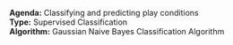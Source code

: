 <b>Agenda:</b> Classifying and predicting play conditions <br/>
<b>Type:</b> Supervised Classification <br/>
<b>Algorithm:</b> Gaussian Naive Bayes Classification Algorithm <br/>
